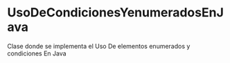 # UsoDeCondicionesYenumeradosEnJava
Clase donde se implementa el Uso De elementos enumerados y condiciones En Java
